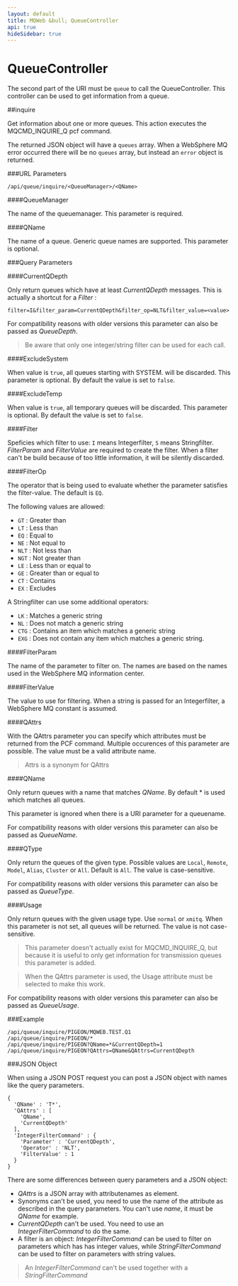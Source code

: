 ```yaml
---
layout: default
title: MQWeb &bull; QueueController
api: true
hideSidebar: true
---
```

QueueController
===============

The second part of the URI must be `queue` to call the QueueController.
This controller can be used to get information from a queue.

##inquire

Get information about one or more queues. This action executes the MQCMD_INQUIRE_Q pcf command.

The returned JSON object will have a `queues` array. When a WebSphere MQ error occurred 
there will be no `queues` array, but instead an `error` object is returned.

###URL Parameters

`/api/queue/inquire/<QueueManager>/<QName>`

####QueueManager
 
The name of the queuemanager. This parameter is required.

####QName

The name of a queue. Generic queue names are supported.
This parameter is optional.

###Query Parameters

####CurrentQDepth

Only return queues which have at least *CurrentQDepth* messages. This is
actually a shortcut for a *Filter* : 

    filter=I&filter_param=CurrentQDepth&filter_op=NLT&filter_value=<value>

For compatibility reasons with older versions this parameter can also
be passed as *QueueDepth*.

> Be aware that only one integer/string filter can be used for each call.

####ExcludeSystem

When value is `true`, all queues starting with SYSTEM. will be discarded.
This parameter is optional. By default the value is set to `false`.

####ExcludeTemp

When value is `true`, all temporary queues will be discarded.
This parameter is optional. By default the value is set to `false`.

####Filter

Speficies which filter to use: `I` means Integerfilter, `S` means Stringfilter.
*FilterParam* and *FilterValue* are required to create the filter. When a filter can't be build
because of too little information, it will be silently discarded.

####FilterOp

The operator that is being used to evaluate whether the parameter satisfies the filter-value.
The default is `EQ`.

The following values are allowed:

+ `GT` : Greater than
+ `LT` : Less than
+ `EQ` : Equal to
+ `NE` : Not equal to
+ `NLT` : Not less than
+ `NGT` : Not greater than
+ `LE` : Less than or equal to
+ `GE` : Greater than or equal to
+ `CT` : Contains
+ `EX` : Excludes

A Stringfilter can use some additional operators:

+ `LK` : Matches a generic string
+ `NL` : Does not match a generic string
+ `CTG` : Contains an item which matches a generic string
+ `EXG` : Does not contain any item which matches a generic string.

####FilterParam

The name of the parameter to filter on. The names are based on the names used in the WebSphere MQ information center.

####FilterValue

The value to use for filtering. When a string is passed for an Integerfilter, a WebSphere MQ constant is assumed.

####QAttrs

With the QAttrs parameter you can specify which attributes must be
returned from the PCF command. Multiple occurences of this parameter
are possible. The value must be a valid attribute name.

> Attrs is a synonym for QAttrs

####QName

Only return queues with a name that matches *QName*. By 
default * is used which matches all queues.

This parameter is ignored when there is a URI parameter for a queuename.

For compatibility reasons with older versions this parameter can also
be passed as *QueueName*.

####QType
  
Only return the queues of the given type. Possible values are `Local`,
`Remote`, `Model`, `Alias`, `Cluster` or `All`. Default is `All`. The
value is case-sensitive.

For compatibility reasons with older versions this parameter can also
be passed as *QueueType*.

####Usage

Only return queues with the given usage type. Use `normal` or `xmitq`. When
this parameter is not set, all queues will be returned. The value is not
case-sensitive.

> This parameter doesn't actually exist for MQCMD_INQUIRE_Q, but because it
> is useful to only get information for transmission queues this
> parameter is added.

> When the QAttrs parameter is used, the Usage attribute must be selected to
> make this work.

For compatibility reasons with older versions this parameter can also
be passed as *QueueUsage*.

###Example

`/api/queue/inquire/PIGEON/MQWEB.TEST.Q1`  
`/api/queue/inquire/PIGEON/*`  
`/api/queue/inquire/PIGEON?QName=*&CurrentQDepth=1`  
`/api/queue/inquire/PIGEON?QAttrs=QName&QAttrs=CurrentQDepth`

###JSON Object

When using a JSON POST request you can post a JSON object with names like the
query parameters.

    {
      'QName' : 'T*',
      'QAttrs' : [
        'QName',
        'CurrentQDepth'
      ],
      'IntegerFilterCommand' : {
        'Parameter' : 'CurrentQDepth',
        'Operator' : 'NLT',
        'FilterValue' : 1
      }
    }

There are some differences between query parameters and a JSON object:

+ *QAttrs* is a JSON array with attributenames as element.
+ Synonyms can't be used, you need to use the name of the attribute
  as described in the query parameters. You can't use *name*, it must be *QName* for example.
+ *CurrentQDepth* can't be used. You need to use an *IntegerFilterCommand* to do the same.
+ A filter is an object: *IntegerFilterCommand* can be used to filter on parameters which has
  has integer values, while *StringFilterCommand* can be used to filter on parameters with string values.

> An *IntegerFilterCommand* can't be used together with a *StringFilterCommand*
